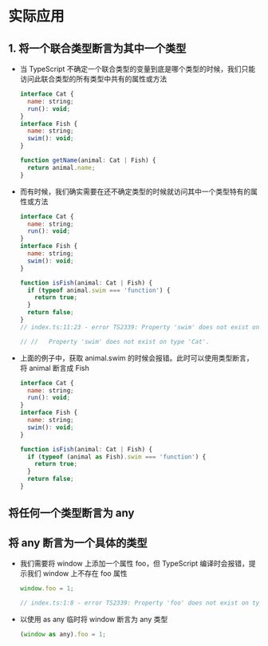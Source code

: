 # 实际应用

## 1. 将一个联合类型断言为其中一个类型

*   当 TypeScript 不确定一个联合类型的变量到底是哪个类型的时候，我们只能访问此联合类型的所有类型中共有的属性或方法

    ```javascript
    interface Cat {
      name: string;
      run(): void;
    }
    interface Fish {
      name: string;
      swim(): void;
    }

    function getName(animal: Cat | Fish) {
      return animal.name;
    }
    ```

*   而有时候，我们确实需要在还不确定类型的时候就访问其中一个类型特有的属性或方法

    ```javascript
    interface Cat {
      name: string;
      run(): void;
    }
    interface Fish {
      name: string;
      swim(): void;
    }

    function isFish(animal: Cat | Fish) {
      if (typeof animal.swim === 'function') {
        return true;
      }
      return false;
    }
    // index.ts:11:23 - error TS2339: Property 'swim' does not exist on type 'Cat | Fish'.

    // //   Property 'swim' does not exist on type 'Cat'.
    ```

*   上面的例子中，获取 animal.swim 的时候会报错。此时可以使用类型断言，将 animal 断言成 Fish

    ```javascript
    interface Cat {
      name: string;
      run(): void;
    }
    interface Fish {
      name: string;
      swim(): void;
    }

    function isFish(animal: Cat | Fish) {
      if (typeof (animal as Fish).swim === 'function') {
        return true;
      }
      return false;
    }
    ```

## 将任何一个类型断言为 any

## 将 any 断言为一个具体的类型

*   我们需要将 window 上添加一个属性 foo，但 TypeScript 编译时会报错，提示我们 window 上不存在 foo 属性

    ```javascript
    window.foo = 1;

    // index.ts:1:8 - error TS2339: Property 'foo' does not exist on type 'Window & typeof globalThis'.
    ```

*   以使用 as any 临时将 window 断言为 any 类型

    ```javascript
    (window as any).foo = 1;
    ```
